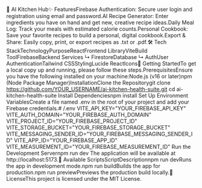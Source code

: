 🍳 AI Kitchen Hub✨ FeaturesFirebase Authentication: Secure user login and registration using email and password.AI Recipe Generator: Enter ingredients you have on hand and get new, creative recipe ideas.Daily Meal Log: Track your meals with estimated calorie counts.Personal Cookbook: Save your favorite recipes to build a personal, digital cookbook.Export & Share: Easily copy, print, or export recipes as .txt or .pdf.🛠️ Tech StackTechnologyPurposeReactFrontend LibraryViteBuild ToolFirebaseBackend Services ↳ FirestoreDatabase ↳ AuthUser AuthenticationTailwind CSSStylingLucide ReactIcons🚀 Getting StartedTo get a local copy up and running, please follow these steps.PrerequisitesEnsure you have the following installed on your machine:Node.js (v16 or later)npm (Node Package Manager)InstallationClone the Repositorygit clone https://github.com/YOUR_USERNAME/ai-kitchen-health-suite.git
cd ai-kitchen-health-suite
Install Dependenciesnpm install
Set Up Environment VariablesCreate a file named .env in the root of your project and add your Firebase credentials.# /.env
VITE_API_KEY="YOUR_FIREBASE_API_KEY"
VITE_AUTH_DOMAIN="YOUR_FIREBASE_AUTH_DOMAIN"
VITE_PROJECT_ID="YOUR_FIREBASE_PROJECT_ID"
VITE_STORAGE_BUCKET="YOUR_FIREBASE_STORAGE_BUCKET"
VITE_MESSAGING_SENDER_ID="YOUR_FIREBASE_MESSAGING_SENDER_ID"
VITE_APP_ID="YOUR_FIREBASE_APP_ID"
VITE_MEASUREMENT_ID="YOUR_FIREBASE_MEASUREMENT_ID"
Run the Development Servernpm run dev
The application will be available at http://localhost:5173.📜 Available ScriptsScriptDescriptionnpm run devRuns the app in development mode.npm run buildBuilds the app for production.npm run previewPreviews the production build locally.📄 LicenseThis project is licensed under the MIT License.